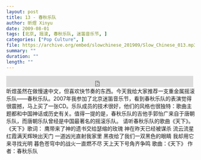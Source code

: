 ```yaml
---
layout: post
title: 13 - 春秋乐队
author: 昕煜 Xinyu
date: 2009-08-01
tags: [北京, 摇滚, 春秋乐队, 迷笛音乐节, ]
categories: ["Pop Culture", ]
file: https://archive.org/embed/slowchinese_201909/Slow_Chinese_013.mp3
summary: ""
duration: ""
length: ""
---
```


<iframe src="https://archive.org/embed/slowchinese_201909/Slow_Chinese_013.mp3" width="500" height="30" frameborder="0" webkitallowfullscreen="true" mozallowfullscreen="true" allowfullscreen></iframe>
昕煜虽然在做慢速中文，但喜欢快节奏的东西。今天我给大家推荐一支重金属摇滚乐队——春秋乐队。2007年我参加了北京迷笛音乐节，看到春秋乐队的表演觉得很震撼，马上买了一张CD。乐队成员的技术很好，他们的风格也很独特：歌曲主题都和中国神话或历史有关。值得一提的是，春秋乐队的吉他手郭怡广来自于唐朝乐队，而唐朝乐队曾经是中国最著名的摇滚乐队。
请听春秋乐队的歌曲《天下》。
《天下》歌词：
鹰带来了神的遗书交给瑟缩的玫瑰
神在昨天已经被谋杀
流云流星红霞满天辉映出天门
一道凶光直射我家里
黑夜给了我们一双黑色的眼睛
我却用它来寻找光明
暮色苍穹中的战火一直燃不尽
天上天下号角齐争鸣
歌曲：《天下》
 作者：春秋乐队
